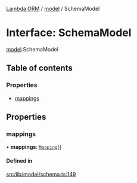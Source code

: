 [Lambda ORM](../README.md) / [model](../modules/model.md) / SchemaModel

# Interface: SchemaModel

[model](../modules/model.md).SchemaModel

## Table of contents

### Properties

- [mappings](model.SchemaModel.md#mappings)

## Properties

### mappings

• **mappings**: [`Mapping`](model.Mapping.md)[]

#### Defined in

[src/lib/model/schema.ts:149](https://github.com/FlavioLionelRita/lambdaorm/blob/7350fa3/src/lib/model/schema.ts#L149)
